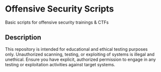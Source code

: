 # Offensive Security Scripts
Basic scripts for offensive security trainings & CTFs

## Description
This repository is intended for educational and ethical testing purposes only.
Unauthorized scanning, testing, or exploiting of systems is illegal and unethical.
Ensure you have explicit, authorized permission to engage in any testing or exploitation activities against target systems.
